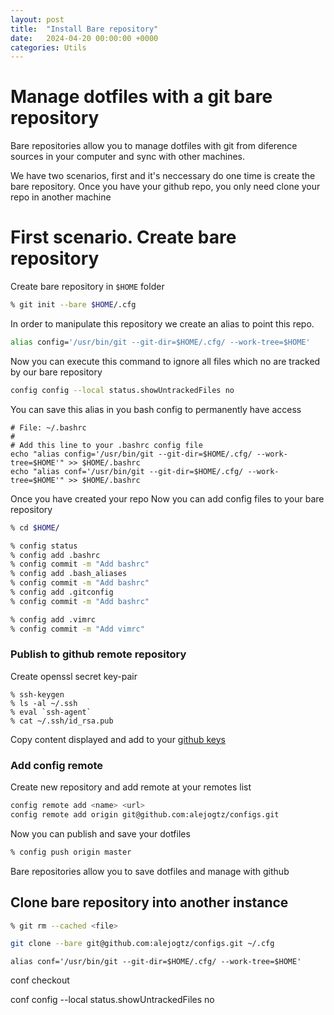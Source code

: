 ```yaml
---
layout: post
title:  "Install Bare repository"
date:   2024-04-20 00:00:00 +0000
categories: Utils
---
```


# Manage dotfiles with a git bare repository

Bare repositories allow you to manage dotfiles with git from diference sources in your computer and sync with other machines.

We have two scenarios, first and it's neccessary do one time is create the bare repository. Once you have your github repo, you only need clone your repo in another machine


# First scenario. Create bare repository

Create bare repository in `$HOME` folder

```bash
% git init --bare $HOME/.cfg
```

In order to manipulate this repository we create an alias to point this repo.

```bash
alias config='/usr/bin/git --git-dir=$HOME/.cfg/ --work-tree=$HOME'
```

Now you can execute this command to ignore all files which no are tracked by our bare repository

```bash
config config --local status.showUntrackedFiles no
```

You can save this alias in you bash config to permanently have access

```
# File: ~/.bashrc 
#
# Add this line to your .bashrc config file
echo "alias config='/usr/bin/git --git-dir=$HOME/.cfg/ --work-tree=$HOME'" >> $HOME/.bashrc
echo "alias conf='/usr/bin/git --git-dir=$HOME/.cfg/ --work-tree=$HOME'" >> $HOME/.bashrc
```


Once you have created your repo
Now you can add config files to your bare repository

```bash
% cd $HOME/

% config status
% config add .bashrc
% config commit -m "Add bashrc"
% config add .bash_aliases
% config commit -m "Add bashrc"
% config add .gitconfig
% config commit -m "Add bashrc"

% config add .vimrc
% config commit -m "Add vimrc"
```

### Publish to github remote repository

Create openssl secret key-pair

```
% ssh-keygen
% ls -al ~/.ssh
% eval `ssh-agent`
% cat ~/.ssh/id_rsa.pub
```

Copy content displayed and add to your [github keys](https://github.com/settings/keys)

### Add config remote

Create new repository and add remote at your remotes list

```bash
config remote add <name> <url>
config remote add origin git@github.com:alejogtz/configs.git
```

Now you can publish and save your dotfiles 

```bash
% config push origin master
```



Bare repositories allow you to save dotfiles and manage with github

## Clone bare repository into another instance

```bash
% git rm --cached <file>
```

```bash
git clone --bare git@github.com:alejogtz/configs.git ~/.cfg
```

```
alias conf='/usr/bin/git --git-dir=$HOME/.cfg/ --work-tree=$HOME'
```



conf checkout


conf config --local status.showUntrackedFiles no